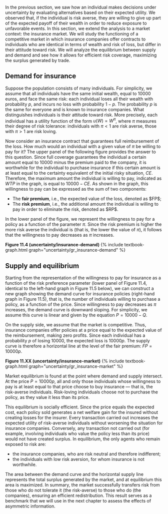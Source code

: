 In the previous section, we saw how an individual makes decisions under uncertainty by evaluating alternatives based on their expected utility. We observed that, if the individual is risk averse, they are willing to give up part of the expected payoff of their wealth in order to reduce exposure to unfavorable events. In this section, we extend the analysis to a market context: the insurance market. We will study the functioning of a competitive market in which insurance companies offer contracts to individuals who are identical in terms of wealth and risk of loss, but differ in their attitude toward risk. We will analyze the equilibrium between supply and demand and see how it allows for efficient risk coverage, maximizing the surplus generated by trade.








<h2 id="subsec_insurance-demand">Demand for insurance</h2>

Suppose the population consists of many individuals. For simplicity, we assume that all individuals have the same initial wealth, equal to $10000$ euros, and face the same risk: each individual loses all their wealth with probability $p$, and incurs no loss with probability $1-p$. The probability $p$ is the same for everyone and is known to insurance companies. What distinguishes individuals is their attitude toward risk. More precisely, each individual has a utility function of the form $u(W) = W^\pi$, where $\pi$ measures their degree of risk tolerance: individuals with $\pi < 1$ are risk averse, those with $\pi > 1$ are risk loving.

Now consider an insurance contract that guarantees full reimbursement of the loss. How much would an individual with a given value of $\pi$ be willing to pay for it? The upper panel of the following figure provides the answer to this question. Since full coverage guarantees the individual a certain amount equal to $10000$ minus the premium paid to the company, it is worthwhile for the individual to purchase insurance if this certain amount is at least equal to the certainty equivalent of the initial risky situation, $CE$. Therefore, the maximum amount the individual is willing to pay, indicated as $WTP$ in the graph, is equal to $10000 - CE$. As shown in the graph, this willingness to pay can be expressed as the sum of two components:
<ul> <li>The <strong>fair premium</strong>, i.e., the expected value of the loss, denoted as $FP$;</li> <li>The <strong>risk premium</strong>, i.e., the additional amount the individual is willing to pay in order to eliminate the risk, denoted as $RP$.</li> </ul>

In the lower panel of the figure, we represent the willingness to pay for a policy as a function of the parameter $\pi$. Since the risk premium is higher the more risk averse the individual is (that is, the lower the value of $\pi$), it follows that the willingness to pay decreases as $\pi$ increases.

<a id="gr_uncertainty/insurance-demand"><strong>Figure 11.4 (uncertainty/insurance-demand)</strong></a>
{% include textbook-graph.html graph="uncertainty/gr_insurance-demand" %}












<h2 id="subsec_insurance-supply">Supply and equilibrium</h2>

Starting from the representation of the willingness to pay for insurance as a function of the risk preference parameter (lower panel of Figure 11.4, identical to the left-hand graph in Figure 11.5 below), we can construct a new graph showing the demand curve for insurance policies (right-hand graph in Figure 11.5), that is, the number of individuals willing to purchase a policy, as a function of the price. Since willingness to pay decreases as $\pi$ increases, the demand curve is downward sloping. For simplicity, we assume this curve is linear and given by the equation $P = 10000 - Q$.

On the supply side, we assume that the market is competitive. Thus, insurance companies offer policies at a price equal to the expected value of the reimbursement, making zero profits. Since each individual has a probability $p$ of losing $10000$, the expected loss is $10000p$. The supply curve is therefore a horizontal line at the level of the fair premium: $FP = 10000p$.

<a id="gr_uncertainty/insurance-market"><strong>Figure 11.XX (uncertainty/insurance-market)</strong></a>
{% include textbook-graph.html graph="uncertainty/gr_insurance-market" %}

Market equilibrium is found at the point where demand and supply intersect. At the price $P = 10000p$, all and only those individuals whose willingness to pay is at least equal to that price choose to buy insurance — that is, the risk-averse individuals. Risk-loving individuals choose not to purchase the policy, as they value it less than its price.

This equilibrium is socially efficient. Since the price equals the expected cost, each policy sold generates a net welfare gain for the insured without creating losses for the insurer. Every transaction carried out increases the expected utility of risk-averse individuals without worsening the situation for insurance companies. Conversely, any transaction not carried out (for example, involving individuals who value the policy less than its price) would not have created surplus. In equilibrium, the only agents who remain exposed to risk are:
<ul> <li>the insurance companies, who are risk neutral and therefore indifferent;</li> <li>the individuals with low risk aversion, for whom insurance is not worthwhile.</li> </ul>

The area between the demand curve and the horizontal supply line represents the total surplus generated by the market, and at equilibrium this area is maximized. In summary, the market successfully transfers risk from those who do not tolerate it (the risk-averse) to those who do (the companies), ensuring an efficient redistribution. This result serves as a benchmark that we will use in the next chapter to assess the effects of asymmetric information.







